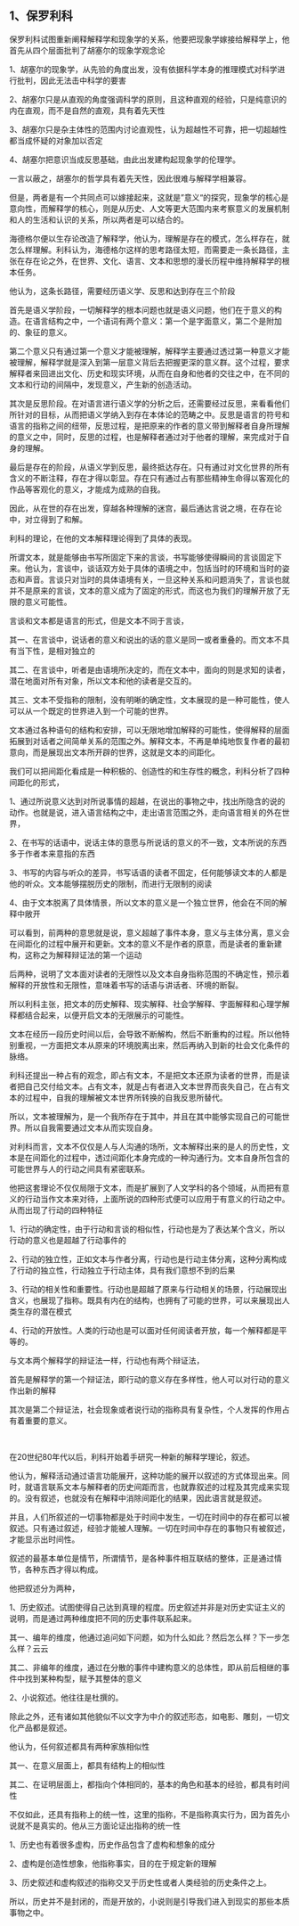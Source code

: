 <h2>1、保罗利科</h2><p>保罗利科试图重新阐释解释学和现象学的关系，他要把现象学嫁接给解释学上，他首先从四个层面批判了胡塞尔的现象学观念论</p><p>1、胡塞尔的现象学，从先验的角度出发，没有依据科学本身的推理模式对科学进行批判，因此无法击中科学的要害</p><p>2、胡塞尔只是从直观的角度强调科学的原则，且这种直观的经验，只是纯意识的内在直观，而不是自然的直观，具有着先天性</p><p>3、胡塞尔只是杂主体性的范围内讨论直观性，认为超越性不可靠，把一切超越性都当成怀疑的对象加以否定</p><p>4、胡塞尔把意识当成反思基础，由此出发建构起现象学的伦理学。</p><p>一言以蔽之，胡塞尔的哲学具有着先天性，因此很难与解释学相兼容。</p><p>但是，两者是有一个共同点可以嫁接起来，这就是”意义“的探究，现象学的核心是意向性，而解释学的核心，则是从历史、人文等更大范围内来考察意义的发展机制和人的生活和认识的关系，所以两者是可以结合的。</p><p>海德格尔便以生存论改造了解释学，他认为，理解是存在的模式，怎么样存在，就怎么样理解。利科认为，海德格尔这样的思考路径太短，而需要走一条长路径，主张在存在论之外，在世界、文化、语言、文本和思想的漫长历程中维持解释学的根本任务。</p><p>他认为，这条长路径，需要经历语义学、反思和达到存在三个阶段</p><p>首先是语义学阶段，一切解释学的根本问题也就是语义问题，他们在于意义的构造。在语言结构之中，一个语词有两个意义：第一个是字面意义，第二个是附加的、象征的意义。</p><p>第二个意义只有通过第一个意义才能被理解，解释学主要通过透过第一种意义才能被理解，解释学就是深入到第一层意义背后去把握更深的意义群。这个过程，要求解释者来回进出文化、历史和现实环境，从而在自身和他者的交往之中，在不同的文本和行动的间隔中，发现意义，产生新的创造活动。</p><p>其次是反思阶段。在对语言进行语义学的分析之后，还需要经过反思，来看看他们所针对的目标，从而把语义学纳入到存在本体论的范畴之中。反思是语言的符号和语言的指称之间的纽带，反思过程，是把原来的作者的意义带到解释者自身所理解的意义之中，同时，反思的过程，也是解释者通过对于他者的理解，来完成对于自身的理解。</p><p>最后是存在的阶段，从语义学到反思，最终抵达存在。只有通过对文化世界的所有含义的不断注释，存在才得以彰显。存在只有通过占有那些精神生命得以客观化的作品等客观化的意义，才能成为成熟的自我。</p><p>因此，从在世的存在出发，穿越各种理解的迷宫，最后通达言说之境，在存在论中，对立得到了和解。</p><p>利科的理论，在他的文本解释理论得到了具体的表现。</p><p>所谓文本，就是能够由书写所固定下来的言谈，书写能够使得瞬间的言谈固定下来。他认为，言谈中，谈话双方处于具体的语境之中，包括当时的环境和当时的姿态和声音。言谈只对当时的具体语境有关，一旦这种关系和问题消失了，言谈也就并不是原来的言谈，文本的意义成为了固定的形式，而这也为我们的理解开放了无限的意义可能性。</p><p>言谈和文本都是语言的形式，但是文本不同于言谈，</p><p>其一、在言谈中，说话者的意义和说出的话的意义是同一或者重叠的。而文本不具有当下性，是相对独立的</p><p>其二、在言谈中，听者是由语境所决定的，而在文本中，面向的则是求知的读者，潜在地面对所有对象，所以文本和他的读者是交互的。</p><p>其三、文本不受指称的限制，没有明晰的确定性，文本展现的是一种可能性，使人可以从一个既定的世界进入到一个可能的世界。</p><p>文本通过各种语句的结构和安排，可以无限地增加解释的可能性，使得解释的层面拓展到对话者之间简单关系的范围之外。解释文本，不再是单纯地恢复作者的最初意向，而是展现出文本所开辟的世界，这就是文本的间距化。</p><p>我们可以把间距化看成是一种积极的、创造性的和生存性的概念，利科分析了四种间距化的形式，</p><p>1、通过所说意义达到对所说事情的超越，在说出的事物之中，找出所隐含的说的动作。也就是说，进入语言结构之中，走出语言范围之外，走向语言相关的外在世界，</p><p>2、在书写的话语中，说话主体的意愿与所说话的意义的不一致，文本所说的东西多于作者本来意指的东西</p><p>3、书写的内容与听众的差异，书写话语的读者不固定，任何能够读文本的人都是他的听众。文本能够摆脱历史的限制，而进行无限制的阅读</p><p>4、由于文本脱离了具体情景，所以文本的意义是一个独立世界，他会在不同的解释中敞开</p><p>可以看到，前两种的意思就是说，意义超越了事件本身，意义与主体分离，意义会在间距化的过程中展开和更新。文本的意义不是作者的原意，而是读者的重新建构，这称之为解释辩证法的第一个运动</p><p>后两种，说明了文本面对读者的无限性以及文本自身指称范围的不确定性，预示着解释的开放性和无限性，意味着书写的话语与讲话者、环境的断裂。</p><p>所以利科主张，把文本的历史解释、现实解释、社会学解释、字面解释和心理学解释都结合起来，以便开启文本的无限展示的可能性。</p><p>文本在经历一段历史时间以后，会导致不断解构，然后不断重构的过程。所以他特别重视，一方面把文本从原来的环境脱离出来，然后再纳入到新的社会文化条件的脉络。</p><p>利科还提出一种占有的观念，即占有文本，不是把文本还原为读者的世界，而是读者把自己交付给文本。占有文本，就是占有者进入文本世界而丧失自己，在占有文本的过程中，自我的理解被文本世界所转换的自我反思所替代。</p><p>所以，文本被理解为，是一个我所存在于其中，并且在其中能够实现自己的可能世界。所以自我需要通过文本从而实现自身。</p><p>对利科而言，文本不仅仅是人与人沟通的场所，文本解释出来的是人的历史性，文本是在间距化的过程中，透过间距化本身完成的一种沟通行为。文本自身所包含的可能世界与人的行动之间具有紧密联系。</p><p>他把这套理论不仅仅局限于文本，而是扩展到了人文学科的各个领域，从而把有意义的行动当作文本来对待，上面所说的四种形式便可以应用于有意义的行动之中。从而出现了行动的四种特征</p><p>1、行动的确定性，由于行动和言谈的相似性，行动也是为了表达某个含义，所以行动的意义也是超越了行动事件的</p><p>2、行动的独立性，正如文本与作者分离，行动也是行动主体分离，这种分离构成了行动的独立性，行动独立于行动主体，具有我们意想不到的后果</p><p>3、行动的相关性和重要性。行动也是超越了原来与行动相关的场景，行动展现出含义，也展现了指称。既具有内在的结构，也拥有了可能的世界，可以来展现出人类生存的潜在模式</p><p>4、行动的开放性。人类的行动也是可以面对任何阅读者开放，每一个解释都是平等的。</p><p>与文本两个解释学的辩证法一样，行动也有两个辩证法，</p><p>首先是解释学的第一个辩证法，即行动的意义存在多样性，他人可以对行动的意义作出新的解释</p><p>其次是第二个辩证法，社会现象或者说行动的指称具有复杂性，个人发挥的作用占有着重要的意义。</p><p><br></p><p>在20世纪80年代以后，利科开始着手研究一种新的解释学理论，叙述。</p><p>他认为，解释活动通过语言功能展开，这种功能的展开以叙述的方式体现出来。同时，就语言联系文本与解释者的历史间距而言，也就靠叙述的过程及其完成来实现的。没有叙述，也就没有在解释中消除间距化的结果，因此语言就是叙述。</p><p>并且，人们所叙述的一切事物都是处于时间中发生，一切在时间中的存在都可以被叙述。只有通过叙述，经验才能被人理解。一切在时间中存在的事物只有被叙述，才能显示出时间性。</p><p>叙述的最基本单位是情节，所谓情节，是各种事件相互联结的整体，正是通过情节，各种东西才得以构成。</p><p>他把叙述分为两种，</p><p>1、历史叙述。试图使得自己达到真理的程度。历史叙述并非是对历史实证主义的说明，而是通过两种维度把不同的历史事件联系起来。</p><p>其一、编年的维度，他通过追问如下问题，如为什么如此？然后怎么样？下一步怎么样？云云</p><p>其二、非编年的维度，通过在分散的事件中建构意义的总体性，即从前后相继的事件中找到某种构型，赋予其整体的意义</p><p>2、小说叙述。他往往是杜撰的。</p><p>除此之外，还有诸如其他貌似不以文字为中介的叙述形态，如电影、雕刻，一切文化产品都是叙述。</p><p>他认为，任何叙述都具有两种家族相似性</p><p>其一、在意义层面上，都具有结构上的相似性</p><p>其二、在证明层面上，都指向个体相同的，基本的角色和基本的经验，都具有时间性</p><p>不仅如此，还具有指称上的统一性，这里的指称，不是指称真实行为，因为首先小说就不是真实的。他从三方面论证出指称的统一性</p><p>1、历史也有着很多虚构，历史作品包含了虚构和想象的成分</p><p>2、虚构是创造性想象，他指称事实，目的在于规定新的理解</p><p>3、历史叙述和虚构叙述的指称交叉于历史性或者人类经验的历史条件之上。</p><p>所以，历史并不是封闭的，而是开放的，小说则是引导我们进入到现实的那些本质事物之中。</p><p></p><p></p>